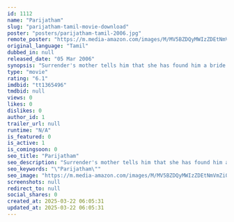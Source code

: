 ```yaml
---
id: 1112
name: "Parijatham"
slug: "parijatham-tamil-movie-download"
poster: "posters/parijatham-tamil-2006.jpg"
remote_poster: "https://m.media-amazon.com/images/M/MV5BZDQyMWIzZDEtNmVmZi00ZTYwLWJiYTQtMmI4YTczYjkxYmM3XkEyXkFqcGdeQXVyMTM5MzQ2MDM3._V1_SX300.jpg"
original_language: "Tamil"
dubbed_in: null
released_date: "05 Mar 2006"
synopsis: "Surrender's mother tells him that she has found him a bride. Before the couple can meet, his mother dies in an accident. He sets out to find the woman his mother wanted him to marry."
type: "movie"
rating: "6.1"
imdbid: "tt1365496"
tmdbid: null
views: 0
likes: 0
dislikes: 0
author_id: 1
trailer_url: null
runtime: "N/A"
is_featured: 0
is_active: 1
is_comingsoon: 0
seo_title: "Parijatham"
seo_description: "Surrender's mother tells him that she has found him a bride. Before the couple can meet, his mother dies in an accident. He sets out to find the woman his mother wanted him to marry."
seo_keywords: "\"Parijatham\""
seo_image: "https://m.media-amazon.com/images/M/MV5BZDQyMWIzZDEtNmVmZi00ZTYwLWJiYTQtMmI4YTczYjkxYmM3XkEyXkFqcGdeQXVyMTM5MzQ2MDM3._V1_SX300.jpg"
screenshots: null
redirect_to: null
social_shares: 0
created_at: 2025-03-22 06:05:31
updated_at: 2025-03-22 06:05:31
---
```


